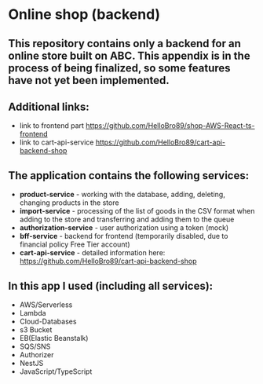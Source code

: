 # Online shop (backend)
## This repository contains only a backend for an online store built on ABC. This appendix is in the process of being finalized, so some features have not yet been implemented.
## Additional links:
- link to frontend part https://github.com/HelloBro89/shop-AWS-React-ts-frontend
- link to cart-api-service https://github.com/HelloBro89/cart-api-backend-shop
## The application contains the following services:
- **product-service** - working with the database, adding, deleting, changing products in the store
- **import-service** - processing of the list of goods in the CSV format when adding to the store and transferring and adding them to the queue
- **authorization-service** - user authorization using a token (mock)
- **bff-service** - backend for frontend (temporarily disabled, due to financial policy Free Tier account)
- **cart-api-service** - detailed information here: https://github.com/HelloBro89/cart-api-backend-shop 

## In this app I used (including all services):
- AWS/Serverless
- Lambda
- Cloud-Databases
- s3 Bucket
- EB(Elastic Beanstalk)
- SQS/SNS
- Authorizer
- NestJS
- JavaScript/TypeScript